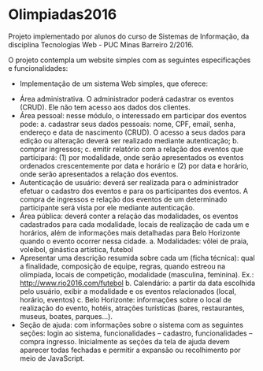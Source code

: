 # Olimpiadas2016

Projeto implementado por alunos do curso de Sistemas de Informação, da disciplina Tecnologias Web - PUC Minas Barreiro 2/2016.

O projeto contempla um website simples com as seguintes especificações e funcionalidades:

- Implementação de um sistema Web simples, que oferece:

* Área administrativa. O administrador poderá cadastrar os eventos (CRUD).
Ele não tem acesso aos dados dos clientes.
* Área pessoal: nesse módulo, o interessado em participar dos eventos pode:
a. cadastrar seus dados pessoais: nome, CPF, email, senha, endereço e data
de nascimento (CRUD). O acesso a seus dados para edição ou alteração
deverá ser realizado mediante autenticação;
b. comprar ingressos;
c. emitir relatório com a relação dos eventos que participará: (1) por
modalidade, onde serão apresentados os eventos ordenados
crescentemente por data e horário e (2) por data e horário, onde serão
apresentados a relação dos eventos.
* Autenticação de usuário: deverá ser realizada para o administrador efetuar o
cadastro dos eventos e para os participantes dos eventos. A compra de ingressos
e relação dos eventos de um determinado participante será vista por ele mediante
autenticação.
* Área pública: deverá conter a relação das modalidades, os eventos cadastrados
para cada modalidade, locais de realização de cada um e horários, além de
informações mais detalhadas para Belo Horizonte quando o evento ocorrer nessa
cidade.
a. Modalidades: vôlei de praia, voleibol, ginástica artística, futebol
* Apresentar uma descrição resumida sobre cada um (ficha
técnica): qual a finalidade, composição de equipe, regras, quando
estreou na olimpíada, locais de competição, modalidade
(masculina, feminina).
Ex.: http://www.rio2016.com/futebol
b. Calendário: a partir da data escolhida pelo usuário, exibir a modalidade e
os eventos relacionados (local, horário, eventos)
c. Belo Horizonte: informações sobre o local de realização do evento,
hotéis, atrações turísticas (bares, restaurantes, museus, boates,
parques...).
* Seção de ajuda: com informações sobre o sistema com as seguintes seções:
login ao sistema, funcionalidades – cadastro, funcionalidades – compra ingresso.
Inicialmente as seções da tela de ajuda devem aparecer todas fechadas e permitir
a expansão ou recolhimento por meio de JavaScript.
